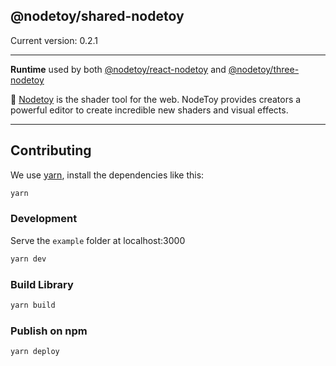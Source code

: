 
## @nodetoy/shared-nodetoy

Current version: 0.2.1

---

**Runtime** used by both [@nodetoy/react-nodetoy](https://www.npmjs.com/package/@react-nodetoy) and [@nodetoy/three-nodetoy](https://www.npmjs.com/package/@three-nodetoy)

🌈 [Nodetoy](https://nodetoy.co) is the shader tool for the web. NodeToy provides creators a powerful editor to create incredible new shaders and visual effects.

---

## Contributing

We use [yarn](https://yarnpkg.com/), install the dependencies like this:

```bash
yarn
```

### Development

Serve the `example` folder at localhost:3000

```bash
yarn dev
```

### Build Library

```bash
yarn build
```

### Publish on npm

```bash
yarn deploy
```
